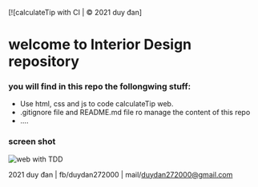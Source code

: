 [![calculateTip  with CI | © 2021 duy đan]
# welcome to Interior Design repository

### you will find in this repo the follongwing stuff:
* Use html, css and js to code calculateTip web.
* .gitignore file and README.md file ro manage the content of this repo
* ....

###  screen shot 
![web with  TDD]()

  2021 duy đan | fb/duydan272000 | mail/duydan272000@gmail.com